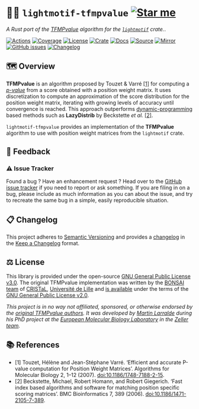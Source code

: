 # 🎼🧬 `lightmotif-tfmpvalue` [![Star me](https://img.shields.io/github/stars/althonos/lightmotif.svg?style=social&label=Star&maxAge=3600)](https://github.com/althonos/lightmotif/stargazers)

*A Rust port of the [TFMPvalue](https://bioinfo.lifl.fr/TFM/TFMpvalue/) algorithm for the [`lightmotif`](https://crates.io/crates/lightmotif) crate.*.

[![Actions](https://img.shields.io/github/actions/workflow/status/althonos/lightmotif/rust.yml?branch=main&logo=github&style=flat-square&maxAge=300)](https://github.com/althonos/lightmotif/actions)
[![Coverage](https://img.shields.io/codecov/c/gh/althonos/lightmotif?logo=codecov&style=flat-square&maxAge=3600)](https://codecov.io/gh/althonos/lightmotif/)
[![License](https://img.shields.io/badge/license-MIT-blue.svg?style=flat-square&maxAge=2678400)](https://choosealicense.com/licenses/mit/)
[![Crate](https://img.shields.io/crates/v/lightmotif-tfmpvalue.svg?maxAge=600&style=flat-square)](https://crates.io/crates/lightmotif-tfmpvalue)
[![Docs](https://img.shields.io/docsrs/lightmotif-tfmpvalue?maxAge=600&style=flat-square)](https://docs.rs/lightmotif-tfmpvalue)
[![Source](https://img.shields.io/badge/source-GitHub-303030.svg?maxAge=2678400&style=flat-square)](https://github.com/althonos/lightmotif/tree/main/lightmotif-tfmpvalue)
[![Mirror](https://img.shields.io/badge/mirror-EMBL-009f4d?style=flat-square&maxAge=2678400)](https://git.embl.de/larralde/lightmotif/)
[![GitHub issues](https://img.shields.io/github/issues/althonos/lightmotif.svg?style=flat-square&maxAge=600)](https://github.com/althonos/lightmotif/issues)
[![Changelog](https://img.shields.io/badge/keep%20a-changelog-8A0707.svg?maxAge=2678400&style=flat-square)](https://github.com/althonos/lightmotif/blob/master/CHANGELOG.md)

## 🗺️ Overview

**TFMPvalue** is an algorithm proposed by Touzet & Varré [\[1\]](#ref1) for 
computing a [*p-value*](https://en.wikipedia.org/wiki/P-value) from a score 
obtained with a position weight matrix.
It uses discretization to compute an approximation of the score distribution
for the position weight matrix, iterating with growing levels of accuracy 
until convergence is reached. This approach outperforms 
[dynamic-programming](https://en.wikipedia.org/wiki/Dynamic_programming)
based methods such as **LazyDistrib** by Beckstette *et al.* [\[2\]](#ref2).

`lightmotif-tfmpvalue` provides an implementation of the **TFMPvalue** algorithm
to use with position weight matrices from the `lightmotif` crate.

<!-- ## 💡 Example -->


## 💭 Feedback

### ⚠️ Issue Tracker

Found a bug ? Have an enhancement request ? Head over to the [GitHub issue
tracker](https://github.com/althonos/lightmotif/issues) if you need to report
or ask something. If you are filing in on a bug, please include as much
information as you can about the issue, and try to recreate the same bug
in a simple, easily reproducible situation.

<!-- ### 🏗️ Contributing

Contributions are more than welcome! See [`CONTRIBUTING.md`](https://github.com/althonos/lightmotif/blob/master/CONTRIBUTING.md) for more details. -->

## 📋 Changelog

This project adheres to [Semantic Versioning](http://semver.org/spec/v2.0.0.html)
and provides a [changelog](https://github.com/althonos/lightmotif/blob/master/CHANGELOG.md)
in the [Keep a Changelog](http://keepachangelog.com/en/1.0.0/) format.

## ⚖️ License

This library is provided under the open-source
[GNU General Public License v3.0](https://choosealicense.com/licenses/gpl-3.0/).
The original TFMPvalue implementation was written by the [BONSAI team](https://bioinfo.univ-lille.fr/)
of [CRISTaL](https://www.cristal.univ-lille.fr/), [Université de Lille](http://www.univ-lille.fr/)
and [is available](https://bioinfo.univ-lille.fr/tfm-pvalue/tfm-pvalue.php) 
under the terms of the [GNU General Public License v2.0](https://choosealicense.com/licenses/gpl-2.0/).

*This project is in no way not affiliated, sponsored, or otherwise endorsed
by the [original TFMPvalue authors](https://bioinfo.univ-lille.fr/). It was 
developed by [Martin Larralde](https://github.com/althonos/) during his PhD 
project at the [European Molecular Biology Laboratory](https://www.embl.de/)
in the [Zeller team](https://github.com/zellerlab).*

## 📚 References

- <a id="ref1">\[1\]</a> Touzet, Hélène and Jean-Stéphane Varré. ‘Efficient and accurate P-value computation for Position Weight Matrices’. Algorithms for Molecular Biology 2, 1–12 (2007). [doi:10.1186/1748-7188-2-15](https://doi.org/10.1186/1748-7188-2-15).
- <a id="ref2">\[2\]</a> Beckstette, Michael, Robert Homann, and Robert Giegerich. ‘Fast index based algorithms and software for matching position specific scoring matrices’. BMC Bioinformatics 7, 389 (2006). [doi:10.1186/1471-2105-7-389](https://doi.org/10.1186/1471-2105-7-389).

